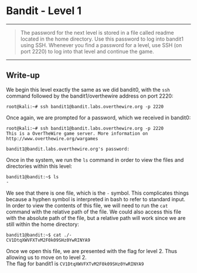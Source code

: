 # Bandit - Level 1
------------
> The password for the next level is stored in a file called readme located in the home directory. Use this password to log into bandit1 using SSH. Whenever you find a password for a level, use SSH (on port 2220) to log into that level and continue the game.
------------

## Write-up
We begin this level exactly the same as we did bandit0, with the `ssh` command followed by the bandit1/overthewire address on port 2220:

```
root@kali:~# ssh bandit1@bandit.labs.overthewire.org -p 2220
```

Once again, we are prompted for a password, which we received in bandit0:

```
root@kali:~# ssh bandit1@bandit.labs.overthewire.org -p 2220
This is a OverTheWire game server. More information on http://www.overthewire.org/wargames

bandit1@bandit.labs.overthewire.org's password: 
```

Once in the system, we run the `ls` command in order to view the files and directories within this level:

```
bandit1@bandit:~$ ls
-
```

We see that there is one file, which is the `-` symbol. This complicates things because a hyphen symbol is interpreted in bash to refer to standard input. In order to view the contents of this file, we will need to run the `cat` command with the relative path of the file. We could also access this file with the absolute path of the file, but a relative path will work since we are still within the home directory:

```
bandit1@bandit:~$ cat ./-
CV1DtqXWVFXTvM2F0k09SHz0YwRINYA9
```

Once we open this file, we are presented with the flag for level 2. Thus allowing us to move on to level 2.  
The flag for bandit1 is `CV1DtqXWVFXTvM2F0k09SHz0YwRINYA9`
